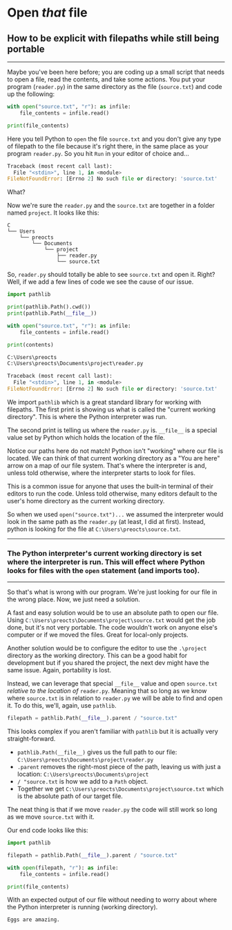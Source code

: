 # Open *that* file
## How to be explicit with filepaths while still being portable

---

Maybe you've been here before; you are coding up a small script that needs to open a file, read the contents, and take some actions.  You put your program (`reader.py`) in the same directory as the file (`source.txt`) and code up the following:

```py
with open("source.txt", "r"): as infile:
    file_contents = infile.read()

print(file_contents)
```

Here you tell Python to `open` the file `source.txt` and you don't give any type of filepath to the file because it's right there, in the same place as your program `reader.py`.  So you hit `Run` in your editor of choice and...

```py
Traceback (most recent call last):
  File "<stdin>", line 1, in <module>
FileNotFoundError: [Errno 2] No such file or directory: 'source.txt'
```

What?

Now we're sure the `reader.py` and the `source.txt` are together in a folder named `project`.  It looks like this:

```
C
└── Users
    └── preocts
        └── Documents
            └── project
                ├── reader.py
                └── source.txt
```

So, `reader.py` should totally be able to see `source.txt` and open it. Right? Well, if we add a few lines of code we see the cause of our issue.

```py
import pathlib

print(pathlib.Path().cwd())
print(pathlib.Path(__file__))

with open("source.txt", "r"): as infile:
    file_contents = infile.read()

print(contents)
```

```py
C:\Users\preocts
C:\Users\preocts\Documents\project\reader.py

Traceback (most recent call last):
  File "<stdin>", line 1, in <module>
FileNotFoundError: [Errno 2] No such file or directory: 'source.txt'
```

We import `pathlib` which is a great standard library for working with filepaths. The first print is showing us what is called the "current working directory".  This is where the Python interpreter was run.

The second print is telling us where the `reader.py` is. `__file__` is a special value set by Python which holds the location of the file.

Notice our paths here do not match! Python isn't "working" where our file is located. We can think of that current working directory as a "You are here" arrow on a map of our file system.  That's where the interpreter is and, unless told otherwise, where the interpreter starts to look for files.

This is a common issue for anyone that uses the built-in terminal of their editors to run the code.  Unless told otherwise, many editors default to the user's home directory as the current working directory.

So when we used `open("source.txt")...` we assumed the interpreter would look in the same path as the `reader.py` (at least, I did at first). Instead, python is looking for the file at `C:\Users\preocts\source.txt`.

---
### The Python interpreter's current working directory is set where the interpreter is run. This will effect where Python looks for files with the `open` statement (and imports too).
---

So that's what is wrong with our program. We're just looking for our file in the wrong place. Now, we just need a solution.

A fast and easy solution would be to use an absolute path to open our file. Using `C:\Users\preocts\Documents\project\source.txt` would get the job done, but it's not very portable. The code wouldn't work on anyone else's computer or if we moved the files. Great for local-only projects.

Another solution would be to configure the editor to use the `.\project` directory as the working directory. This can be a good habit for development but if you shared the project, the next dev might have the same issue. Again, portability is lost.

Instead, we can leverage that special `__file__` value and open `source.txt` *relative to the location of* `reader.py`. Meaning that so long as we know where `source.txt` is in relation to `reader.py` we will be able to find and open it. To do this, we'll, again, use `pathlib`.

```py
filepath = pathlib.Path(__file__).parent / "source.txt"
```

This looks complex if you aren't familiar with `pathlib` but it is actually very straight-forward.

- `pathlib.Path(__file__)` gives us the full path to our file: `C:\Users\preocts\Documents\project\reader.py`
- `.parent` removes the right-most piece of the path, leaving us with just a location: `C:\Users\preocts\Documents\project`
- `/ "source.txt` is how we add to a `Path` object.
- Together we get `C:\Users\preocts\Documents\project\source.txt` which is the absolute path of our target file.

The neat thing is that if we move `reader.py` the code will still work so long as we move `source.txt` with it.

Our end code looks like this:

```py
import pathlib

filepath = pathlib.Path(__file__).parent / "source.txt"

with open(filepath, "r"): as infile:
    file_contents = infile.read()

print(file_contents)
```

With an expected output of our file without needing to worry about where the Python interpreter is running (working directory).

```
Eggs are amazing.
```
